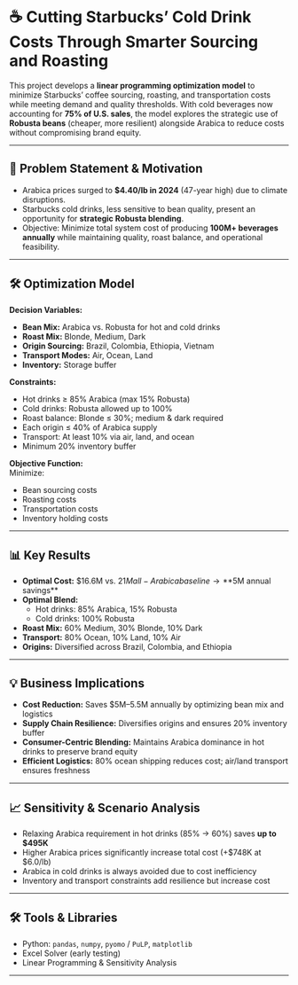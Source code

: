 # ☕ Cutting Starbucks’ Cold Drink Costs Through Smarter Sourcing and Roasting

This project develops a **linear programming optimization model** to minimize Starbucks’ coffee sourcing, roasting, and transportation costs while meeting demand and quality thresholds. With cold beverages now accounting for **75% of U.S. sales**, the model explores the strategic use of **Robusta beans** (cheaper, more resilient) alongside Arabica to reduce costs without compromising brand equity.

---

## 📌 Problem Statement & Motivation
- Arabica prices surged to **$4.40/lb in 2024** (47-year high) due to climate disruptions.  
- Starbucks cold drinks, less sensitive to bean quality, present an opportunity for **strategic Robusta blending**.  
- Objective: Minimize total system cost of producing **100M+ beverages annually** while maintaining quality, roast balance, and operational feasibility.  

---

## 🛠️ Optimization Model
**Decision Variables:**  
- **Bean Mix:** Arabica vs. Robusta for hot and cold drinks  
- **Roast Mix:** Blonde, Medium, Dark  
- **Origin Sourcing:** Brazil, Colombia, Ethiopia, Vietnam  
- **Transport Modes:** Air, Ocean, Land  
- **Inventory:** Storage buffer  

**Constraints:**  
- Hot drinks ≥ 85% Arabica (max 15% Robusta)  
- Cold drinks: Robusta allowed up to 100%  
- Roast balance: Blonde ≤ 30%; medium & dark required  
- Each origin ≤ 40% of Arabica supply  
- Transport: At least 10% via air, land, and ocean  
- Minimum 20% inventory buffer  

**Objective Function:**  
Minimize:  
- Bean sourcing costs  
- Roasting costs  
- Transportation costs  
- Inventory holding costs  

---

## 📊 Key Results
- **Optimal Cost:** $16.6M vs. $21M all-Arabica baseline → **$5M annual savings**  
- **Optimal Blend:**  
  - Hot drinks: 85% Arabica, 15% Robusta  
  - Cold drinks: 100% Robusta  
- **Roast Mix:** 60% Medium, 30% Blonde, 10% Dark  
- **Transport:** 80% Ocean, 10% Land, 10% Air  
- **Origins:** Diversified across Brazil, Colombia, and Ethiopia  

---

## 💡 Business Implications
- **Cost Reduction:** Saves $5M–5.5M annually by optimizing bean mix and logistics  
- **Supply Chain Resilience:** Diversifies origins and ensures 20% inventory buffer  
- **Consumer-Centric Blending:** Maintains Arabica dominance in hot drinks to preserve brand equity  
- **Efficient Logistics:** 80% ocean shipping reduces cost; air/land transport ensures freshness  

---

## 📈 Sensitivity & Scenario Analysis
- Relaxing Arabica requirement in hot drinks (85% → 60%) saves **up to $495K**  
- Higher Arabica prices significantly increase total cost (+$748K at $6.0/lb)  
- Arabica in cold drinks is always avoided due to cost inefficiency  
- Inventory and transport constraints add resilience but increase cost  

---

## 🛠️ Tools & Libraries
- Python: `pandas`, `numpy`, `pyomo` / `PuLP`, `matplotlib`  
- Excel Solver (early testing)  
- Linear Programming & Sensitivity Analysis  

---
